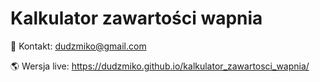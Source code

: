 # Kalkulator zawartości wapnia

📧 Kontakt: dudzmiko@gmail.com

🌎 Wersja live: https://dudzmiko.github.io/kalkulator_zawartosci_wapnia/
